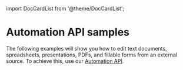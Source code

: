 import DocCardList from '@theme/DocCardList';

# Automation API samples

The following examples will show you how to edit text documents, spreadsheets, presentations, PDFs, and fillable forms from an external source. To achieve this, use our [Automation API](../../docs/docs-api/usage-api/automation-api.md).

<DocCardList />
